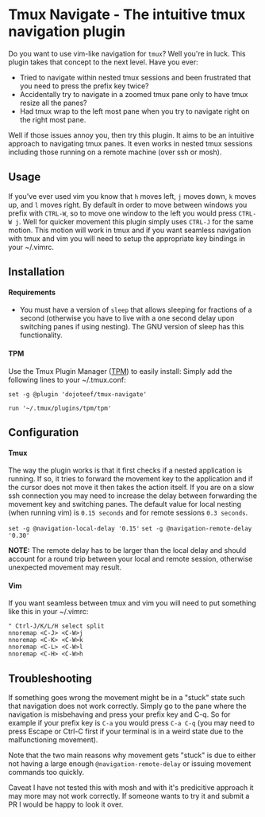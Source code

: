 Tmux Navigate - The intuitive tmux navigation plugin
==================

Do you want to use vim-like navigation for `tmux`? Well you're in luck. This
plugin takes that concept to the next level. Have you ever:

- Tried to navigate within nested tmux sessions and been frustrated that you
  need to press the prefix key twice? 
- Accidentally try to navigate in a zoomed tmux pane only to have tmux resize
  all the panes?
- Had tmux wrap to the left most pane when you try to navigate right on the
  right most pane.

Well if those issues annoy you, then try this plugin. It aims to be an
intuitive approach to navigating tmux panes. It even works in nested tmux
sessions including those running on a remote machine (over ssh or mosh).

Usage
-----

If you've ever used vim you know that `h` moves left, `j` moves down, `k` moves
up, and `l` moves right. By default in order to move between windows you prefix
with `CTRL-W`, so to move one window to the left you would press `CTRL-W j`.
Well for quicker movement this plugin simply uses `CTRL-J` for the same motion.
This motion will work in tmux and if you want seamless navigation with tmux and
vim you will need to setup the appropriate key bindings in your ~/.vimrc.

Installation
------------

#### Requirements

- You must have a version of `sleep` that allows sleeping for fractions of a
  second (otherwise you have to live with a one second delay upon switching
  panes if using nesting). The GNU version of sleep has this functionality.

#### TPM

Use the Tmux Plugin Manager ([TPM](https://github.com/tmux-plugins/tpm)) to easily install:
Simply add the following lines to your ~/.tmux.conf:

``` tmux
set -g @plugin 'dojoteef/tmux-navigate'

run '~/.tmux/plugins/tpm/tpm'
```

Configuration
-------------

#### Tmux

The way the plugin works is that it first checks if a nested application is
running. If so, it tries to forward the movement key to the application
and if the cursor does not move it then takes the action itself. If you are on
a slow ssh connection you may need to increase the delay between forwarding the
movement key and switching panes. The default value for local nesting (when
running vim) is `0.15 seconds` and for remote sessions `0.3 seconds`.

`set -g @navigation-local-delay '0.15'`
`set -g @navigation-remote-delay '0.30'`

**NOTE:** The remote delay has to be larger than the local delay and should
account for a round trip between your local and remote session, otherwise
unexpected movement may result.

#### Vim

If you want seamless between tmux and vim you will need to put something like
this in your ~/.vimrc:

``` vim
" Ctrl-J/K/L/H select split
nnoremap <C-J> <C-W>j
nnoremap <C-K> <C-W>k
nnoremap <C-L> <C-W>l
nnoremap <C-H> <C-W>h
```

Troubleshooting
-------------

If something goes wrong the movement might be in a "stuck" state such that
navigation does not work correctly. Simply go to the pane where the navigation
is misbehaving and press your prefix key and C-q. So for example if your prefix
key is `C-a` you would press `C-a C-q` (you may need to press Escape or Ctrl-C
first if your terminal is in a weird state due to the malfunctioning movement).

Note that the two main reasons why movement gets "stuck" is due to either not
having a large enough `@navigation-remote-delay` or issuing movement commands
too quickly.

Caveat I have not tested this with mosh and with it's predicitive approach it
may more may not work correctly. If someone wants to try it and submit a PR I
would be happy to look it over.
